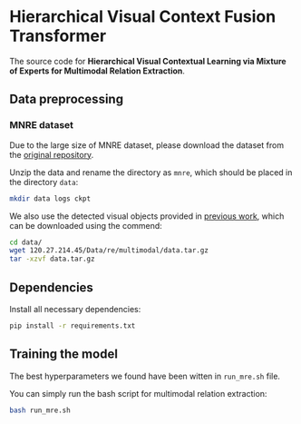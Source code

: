 # Hierarchical Visual Context Fusion Transformer

The source code for **Hierarchical Visual Contextual Learning via Mixture of Experts for Multimodal Relation Extraction**.

## Data preprocessing

### MNRE dataset

Due to the large size of MNRE dataset, please download the dataset from the [original repository](https://github.com/thecharm/MNRE). 

Unzip the data and rename the directory as `mnre`, which should be placed in the directory `data`:

```bash
mkdir data logs ckpt
```

We also use the detected visual objects provided in [previous work](https://github.com/zjunlp/MKGformer), which can be downloaded using the commend:

```bash
cd data/
wget 120.27.214.45/Data/re/multimodal/data.tar.gz
tar -xzvf data.tar.gz
```

## Dependencies

Install all necessary dependencies:

```bash
pip install -r requirements.txt
```

## Training the model

The best hyperparameters we found have been witten in `run_mre.sh` file.

You can simply run the bash script for multimodal relation extraction:

```bash
bash run_mre.sh
```


